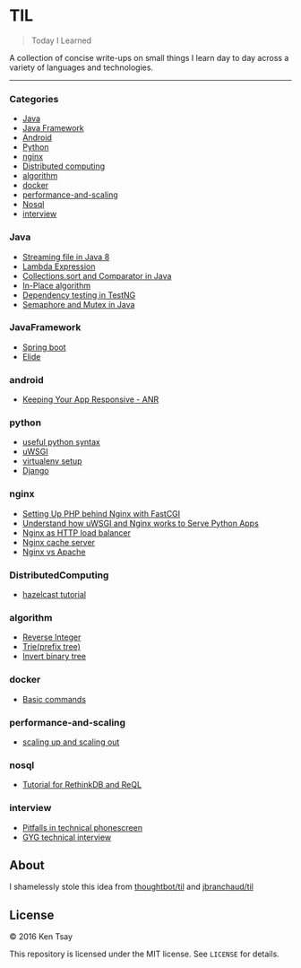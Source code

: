 # TIL
> Today I Learned

A collection of concise write-ups on small things I learn day to day across a
variety of languages and technologies.

---

### Categories

* [Java](#Java)
* [Java Framework](#JavaFramework)
* [Android](#android)
* [Python](#python)
* [nginx](#nginx)
* [Distributed computing](#distributedComputing)
* [algorithm](#algorithm)
* [docker](#docker)
* [performance-and-scaling](#performance-and-scaling)
* [Nosql](#nosql)
* [interview](#interview)

### Java
- [Streaming file in Java 8](Java/read-file-java8.md)
- [Lambda Expression](Java/lambda-expression.md)
- [Collections.sort and Comparator in Java](Java/using-comparator-in-collections-sort.md)
- [In-Place algorithm](Java/in-place-algorithm.md)
- [Dependency testing in TestNG](testng/dependency_test.md)
- [Semaphore and Mutex in Java](Java/java-semaphore-mutex.md)

### JavaFramework
- [Spring boot](javaframework/spring_boot.md)
- [Elide](javaframework/elide.md)

### android
- [Keeping Your App Responsive - ANR](android/android-anr.md)


### python
- [useful python syntax](python/python-syntax.md)
- [uWSGI](python/python-uwsgi.md)
- [virtualenv setup](python/python-virtualenv.md)
- [Django](TBD)

### nginx
- [Setting Up PHP behind Nginx with FastCGI](nginx/nginx-php-fastcgi.md)
- [Understand how uWSGI and Nginx works to Serve Python Apps](nginx/nginx-uwsgi.md)
- [Nginx as HTTP load balancer](nginx/nginx-load-balance.md)
- [Nginx cache server](nginx/nginx-cache.md)
- [Nginx vs Apache](nginx/nginx-vs-apache.md)

### DistributedComputing
- [hazelcast tutorial](TBD)

### algorithm
- [Reverse Integer](algorithm/leetcode-7-reverse-integer.md)
- [Trie(prefix tree)](algorithm/leetcode-208-trie.md)
- [Invert binary tree](algorithm/leetcode-226-invert-binary-tree.md)

### docker
- [Basic commands](docker/docker_fun.md)

### performance-and-scaling
- [scaling up and scaling out](performance-and-scaling/scaling-up-scaling-out.md)

### nosql
- [Tutorial for RethinkDB and ReQL](nosql/rethinkdb-reql-basic.md)

### interview
- [Pitfalls in technical phonescreen](interview/pitfall_in_technical_phonescreen.md)
- [GYG technical interview](interview/gyg_tech_interview_phonescreen.md)

## About

I shamelessly stole this idea from [thoughtbot/til](https://github.com/thoughtbot/til) and [jbranchaud/til](https://github.com/jbranchaud/til)

## License

&copy; 2016 Ken Tsay

This repository is licensed under the MIT license. See `LICENSE` for details.
